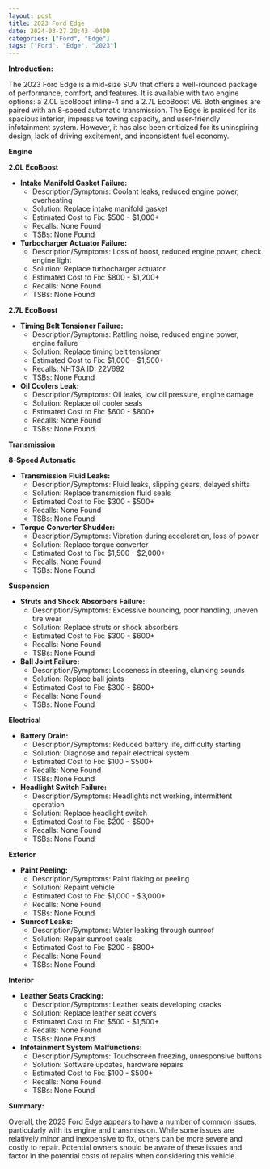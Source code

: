 ```yaml
---
layout: post
title: 2023 Ford Edge
date: 2024-03-27 20:43 -0400
categories: ["Ford", "Edge"]
tags: ["Ford", "Edge", "2023"]
---
```

**Introduction:**

The 2023 Ford Edge is a mid-size SUV that offers a well-rounded package of performance, comfort, and features. It is available with two engine options: a 2.0L EcoBoost inline-4 and a 2.7L EcoBoost V6. Both engines are paired with an 8-speed automatic transmission. The Edge is praised for its spacious interior, impressive towing capacity, and user-friendly infotainment system. However, it has also been criticized for its uninspiring design, lack of driving excitement, and inconsistent fuel economy.

**Engine**

**2.0L EcoBoost**

* **Intake Manifold Gasket Failure:**
    * Description/Symptoms: Coolant leaks, reduced engine power, overheating
    * Solution: Replace intake manifold gasket
    * Estimated Cost to Fix: $500 - $1,000+
    * Recalls: None Found
    * TSBs: None Found
* **Turbocharger Actuator Failure:**
    * Description/Symptoms: Loss of boost, reduced engine power, check engine light
    * Solution: Replace turbocharger actuator
    * Estimated Cost to Fix: $800 - $1,200+
    * Recalls: None Found
    * TSBs: None Found

**2.7L EcoBoost**

* **Timing Belt Tensioner Failure:**
    * Description/Symptoms: Rattling noise, reduced engine power, engine failure
    * Solution: Replace timing belt tensioner
    * Estimated Cost to Fix: $1,000 - $1,500+
    * Recalls: NHTSA ID: 22V692
    * TSBs: None Found
* **Oil Coolers Leak:**
    * Description/Symptoms: Oil leaks, low oil pressure, engine damage
    * Solution: Replace oil cooler seals
    * Estimated Cost to Fix: $600 - $800+
    * Recalls: None Found
    * TSBs: None Found

**Transmission**

**8-Speed Automatic**

* **Transmission Fluid Leaks:**
    * Description/Symptoms: Fluid leaks, slipping gears, delayed shifts
    * Solution: Replace transmission fluid seals
    * Estimated Cost to Fix: $300 - $500+
    * Recalls: None Found
    * TSBs: None Found
* **Torque Converter Shudder:**
    * Description/Symptoms: Vibration during acceleration, loss of power
    * Solution: Replace torque converter
    * Estimated Cost to Fix: $1,500 - $2,000+
    * Recalls: None Found
    * TSBs: None Found

**Suspension**

* **Struts and Shock Absorbers Failure:**
    * Description/Symptoms: Excessive bouncing, poor handling, uneven tire wear
    * Solution: Replace struts or shock absorbers
    * Estimated Cost to Fix: $300 - $600+
    * Recalls: None Found
    * TSBs: None Found
* **Ball Joint Failure:**
    * Description/Symptoms: Looseness in steering, clunking sounds
    * Solution: Replace ball joints
    * Estimated Cost to Fix: $300 - $600+
    * Recalls: None Found
    * TSBs: None Found

**Electrical**

* **Battery Drain:**
    * Description/Symptoms: Reduced battery life, difficulty starting
    * Solution: Diagnose and repair electrical system
    * Estimated Cost to Fix: $100 - $500+
    * Recalls: None Found
    * TSBs: None Found
* **Headlight Switch Failure:**
    * Description/Symptoms: Headlights not working, intermittent operation
    * Solution: Replace headlight switch
    * Estimated Cost to Fix: $200 - $500+
    * Recalls: None Found
    * TSBs: None Found

**Exterior**

* **Paint Peeling:**
    * Description/Symptoms: Paint flaking or peeling
    * Solution: Repaint vehicle
    * Estimated Cost to Fix: $1,000 - $3,000+
    * Recalls: None Found
    * TSBs: None Found
* **Sunroof Leaks:**
    * Description/Symptoms: Water leaking through sunroof
    * Solution: Repair sunroof seals
    * Estimated Cost to Fix: $200 - $800+
    * Recalls: None Found
    * TSBs: None Found

**Interior**

* **Leather Seats Cracking:**
    * Description/Symptoms: Leather seats developing cracks
    * Solution: Replace leather seat covers
    * Estimated Cost to Fix: $500 - $1,500+
    * Recalls: None Found
    * TSBs: None Found
* **Infotainment System Malfunctions:**
    * Description/Symptoms: Touchscreen freezing, unresponsive buttons
    * Solution: Software updates, hardware repairs
    * Estimated Cost to Fix: $100 - $500+
    * Recalls: None Found
    * TSBs: None Found

**Summary:**

Overall, the 2023 Ford Edge appears to have a number of common issues, particularly with its engine and transmission. While some issues are relatively minor and inexpensive to fix, others can be more severe and costly to repair. Potential owners should be aware of these issues and factor in the potential costs of repairs when considering this vehicle.
